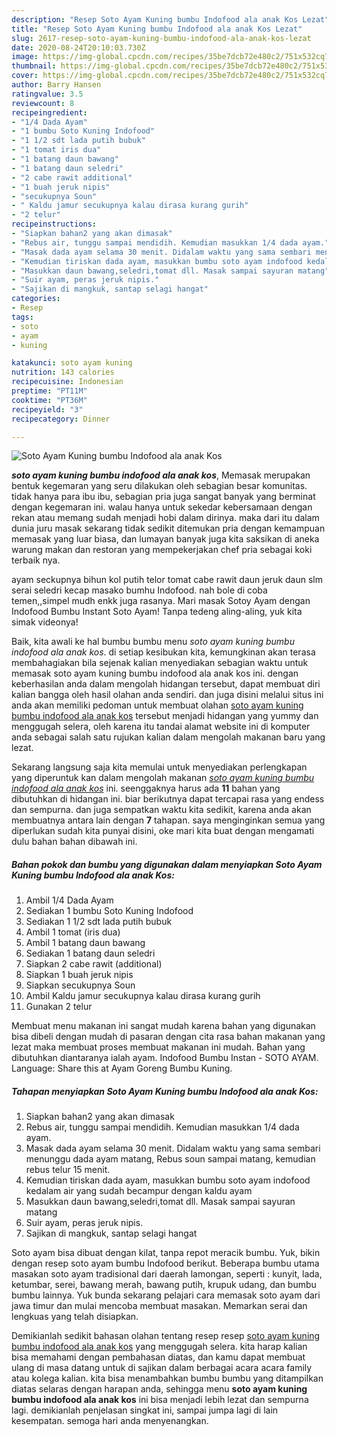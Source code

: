 ```yaml
---
description: "Resep Soto Ayam Kuning bumbu Indofood ala anak Kos Lezat"
title: "Resep Soto Ayam Kuning bumbu Indofood ala anak Kos Lezat"
slug: 2617-resep-soto-ayam-kuning-bumbu-indofood-ala-anak-kos-lezat
date: 2020-08-24T20:10:03.730Z
image: https://img-global.cpcdn.com/recipes/35be7dcb72e480c2/751x532cq70/soto-ayam-kuning-bumbu-indofood-ala-anak-kos-foto-resep-utama.jpg
thumbnail: https://img-global.cpcdn.com/recipes/35be7dcb72e480c2/751x532cq70/soto-ayam-kuning-bumbu-indofood-ala-anak-kos-foto-resep-utama.jpg
cover: https://img-global.cpcdn.com/recipes/35be7dcb72e480c2/751x532cq70/soto-ayam-kuning-bumbu-indofood-ala-anak-kos-foto-resep-utama.jpg
author: Barry Hansen
ratingvalue: 3.5
reviewcount: 8
recipeingredient:
- "1/4 Dada Ayam"
- "1 bumbu Soto Kuning Indofood"
- "1 1/2 sdt lada putih bubuk"
- "1 tomat iris dua"
- "1 batang daun bawang"
- "1 batang daun seledri"
- "2 cabe rawit additional"
- "1 buah jeruk nipis"
- "secukupnya Soun"
- " Kaldu jamur secukupnya kalau dirasa kurang gurih"
- "2 telur"
recipeinstructions:
- "Siapkan bahan2 yang akan dimasak"
- "Rebus air, tunggu sampai mendidih. Kemudian masukkan 1/4 dada ayam."
- "Masak dada ayam selama 30 menit. Didalam waktu yang sama sembari menunggu dada ayam matang, Rebus soun sampai matang, kemudian rebus telur 15 menit."
- "Kemudian tiriskan dada ayam, masukkan bumbu soto ayam indofood kedalam air yang sudah becampur dengan kaldu ayam"
- "Masukkan daun bawang,seledri,tomat dll. Masak sampai sayuran matang"
- "Suir ayam, peras jeruk nipis."
- "Sajikan di mangkuk, santap selagi hangat"
categories:
- Resep
tags:
- soto
- ayam
- kuning

katakunci: soto ayam kuning 
nutrition: 143 calories
recipecuisine: Indonesian
preptime: "PT11M"
cooktime: "PT36M"
recipeyield: "3"
recipecategory: Dinner

---
```



![Soto Ayam Kuning bumbu Indofood ala anak Kos](https://img-global.cpcdn.com/recipes/35be7dcb72e480c2/751x532cq70/soto-ayam-kuning-bumbu-indofood-ala-anak-kos-foto-resep-utama.jpg)

<b><i>soto ayam kuning bumbu indofood ala anak kos</i></b>, Memasak merupakan bentuk kegemaran yang seru dilakukan oleh sebagian besar komunitas. tidak hanya para ibu ibu, sebagian pria juga sangat banyak yang berminat dengan kegemaran ini. walau hanya untuk sekedar kebersamaan dengan rekan atau memang sudah menjadi hobi dalam dirinya. maka dari itu dalam dunia juru masak sekarang tidak sedikit ditemukan pria dengan kemampuan memasak yang luar biasa, dan lumayan banyak juga kita saksikan di aneka warung makan dan restoran yang mempekerjakan chef pria sebagai koki terbaik nya.

ayam seckupnya bihun kol putih telor tomat cabe rawit daun jeruk daun slm serai seledri kecap masako bumhu Indofood. nah bole di coba temen,,simpel mudh enkk juga rasanya. Mari masak Sotoy Ayam dengan Indofood Bumbu Instant Soto Ayam! Tanpa tedeng aling-aling, yuk kita simak videonya!

Baik, kita awali ke hal bumbu bumbu menu <i>soto ayam kuning bumbu indofood ala anak kos</i>. di setiap kesibukan kita, kemungkinan akan terasa membahagiakan bila sejenak kalian menyediakan sebagian waktu untuk memasak soto ayam kuning bumbu indofood ala anak kos ini. dengan keberhasilan anda dalam mengolah hidangan tersebut, dapat membuat diri kalian bangga oleh hasil olahan anda sendiri. dan juga disini melalui situs ini anda akan memiliki pedoman untuk membuat olahan <u>soto ayam kuning bumbu indofood ala anak kos</u> tersebut menjadi hidangan yang yummy dan menggugah selera, oleh karena itu tandai alamat website ini di komputer anda sebagai salah satu rujukan kalian dalam mengolah makanan baru yang lezat.


Sekarang langsung saja kita memulai untuk menyediakan perlengkapan yang diperuntuk kan dalam mengolah makanan <u><i>soto ayam kuning bumbu indofood ala anak kos</i></u> ini. seenggaknya harus ada <b>11</b> bahan yang dibutuhkan di hidangan ini. biar berikutnya dapat tercapai rasa yang endess dan sempurna. dan juga sempatkan waktu kita sedikit, karena anda akan membuatnya antara lain dengan <b>7</b> tahapan. saya menginginkan semua yang diperlukan sudah kita punyai disini, oke mari kita buat dengan mengamati dulu bahan bahan dibawah ini.

<!--inarticleads1-->

##### Bahan pokok dan bumbu yang digunakan dalam menyiapkan Soto Ayam Kuning bumbu Indofood ala anak Kos:

1. Ambil 1/4 Dada Ayam
1. Sediakan 1 bumbu Soto Kuning Indofood
1. Sediakan 1 1/2 sdt lada putih bubuk
1. Ambil 1 tomat (iris dua)
1. Ambil 1 batang daun bawang
1. Sediakan 1 batang daun seledri
1. Siapkan 2 cabe rawit (additional)
1. Siapkan 1 buah jeruk nipis
1. Siapkan secukupnya Soun
1. Ambil  Kaldu jamur secukupnya kalau dirasa kurang gurih
1. Gunakan 2 telur


Membuat menu makanan ini sangat mudah karena bahan yang digunakan bisa dibeli dengan mudah di pasaran dengan cita rasa bahan makanan yang lezat maka membuat proses membuat makanan ini mudah. Bahan yang dibutuhkan diantaranya ialah ayam. Indofood Bumbu Instan - SOTO AYAM. Language: Share this at Ayam Goreng Bumbu Kuning. 

<!--inarticleads2-->

##### Tahapan menyiapkan Soto Ayam Kuning bumbu Indofood ala anak Kos:

1. Siapkan bahan2 yang akan dimasak
1. Rebus air, tunggu sampai mendidih. Kemudian masukkan 1/4 dada ayam.
1. Masak dada ayam selama 30 menit. Didalam waktu yang sama sembari menunggu dada ayam matang, Rebus soun sampai matang, kemudian rebus telur 15 menit.
1. Kemudian tiriskan dada ayam, masukkan bumbu soto ayam indofood kedalam air yang sudah becampur dengan kaldu ayam
1. Masukkan daun bawang,seledri,tomat dll. Masak sampai sayuran matang
1. Suir ayam, peras jeruk nipis.
1. Sajikan di mangkuk, santap selagi hangat


Soto ayam bisa dibuat dengan kilat, tanpa repot meracik bumbu. Yuk, bikin dengan resep soto ayam bumbu Indofood berikut. Beberapa bumbu utama masakan soto ayam tradisional dari daerah lamongan, seperti : kunyit, lada, ketumbar, serei, bawang merah, bawang putih, krupuk udang, dan bumbu bumbu lainnya. Yuk bunda sekarang pelajari cara memasak soto ayam dari jawa timur dan mulai mencoba membuat masakan. Memarkan serai dan lengkuas yang telah disiapkan. 

Demikianlah sedikit bahasan olahan tentang resep resep <u>soto ayam kuning bumbu indofood ala anak kos</u> yang menggugah selera. kita harap kalian bisa memahami dengan pembahasan diatas, dan kamu dapat membuat ulang di masa datang untuk di sajikan dalam berbagai acara acara family atau kolega kalian. kita bisa menambahkan bumbu bumbu yang ditampilkan diatas selaras dengan harapan anda, sehingga menu <b>soto ayam kuning bumbu indofood ala anak kos</b> ini bisa menjadi lebih lezat dan sempurna lagi. demikianlah penjelasan singkat ini, sampai jumpa lagi di lain kesempatan. semoga hari anda menyenangkan.
